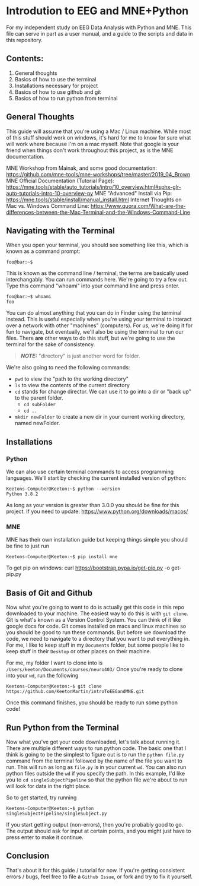 # Introdution to EEG and MNE+Python
For my independent study on EEG Data Analysis with Python and MNE.
This file can serve in part as a user manual, and a guide to the scripts and data in this repository.

## Contents:
1. General thoughts
3. Basics of how to use the terminal
1. Installations necessary for project
2. Basics of how to use github and git
4. Basics of how to run python from terminal

## General Thoughts
This guide will assume that you're using a Mac / Linux machine. While most of this stuff should work on windows, it's hard for me to know for sure what will work where because I'm on a mac myself. Note that google is your friend when things don't work throughout this project, as is the MNE documentation. 

MNE Workshop from Mainak, and some good documentation: https://github.com/mne-tools/mne-workshops/tree/master/2019_04_Brown
MNE Official Documentation (Tutorial Page): https://mne.tools/stable/auto_tutorials/intro/10_overview.html#sphx-glr-auto-tutorials-intro-10-overview-py
MNE "Advanced" Install via Pip: https://mne.tools/stable/install/manual_install.html
Internet Thoughts on Mac vs. Windows Command Line: https://www.quora.com/What-are-the-differences-between-the-Mac-Terminal-and-the-Windows-Command-Line

## Navigating with the Terminal
When you open your terminal, you should see something like this, which is known as a command prompt:
```console
foo@bar:~$
```
This is known as the command line / terminal, the terms are basically used interchangably. You can run commands here. We're going to try a few out. Type this command "whoami" into your command line and press enter.
```console
foo@bar:~$ whoami
foo
```
You can do almost anything that you can do in Finder using the terminal instead. This is useful especially when you're using your terminal to interact over a network with other "machines" (computers). For us, we're doing it for fun to navigate, but eventually, we'll also be using the terminal to run our files. There **are** other ways to do this stuff, but we're going to use the terminal for the sake of consistency. 

> **_NOTE:_**  "directory" is just another word for folder.

We're also going to need the following commands:
- `pwd` to view the "path to the working directory"
- `ls` to view the contents of the current directory
- `cd` stands for change director. We can use it to go into a dir or "back up" to the parent folder.
    - `cd subFolder`
    - `cd ..`
- `mkdir newFolder` to create a new dir in your current working directory, named newFolder.

## Installations

### Python
We can also use certain terminal commands to access programming languages. We'll start by checking the current installed version of python:
```console
Keetons-Computer@Keeton:~$ python --version
Python 3.8.2
```
As long as your version is greater than 3.0.0 you should be fine for this project. If you need to update: https://www.python.org/downloads/macos/

### MNE
MNE has their own installation guide but keeping things simple you should be fine to just run
```console
Keetons-Computer@Keeton:~$ pip install mne
```

To get pip on windows: curl https://bootstrap.pypa.io/get-pip.py -o get-pip.py

## Basis of Git and Github
Now what you're going to want to do is actually get this code in this repo downloaded to your machine. The easiest way to do this is with `git clone`.
Git is what's known as a Version Control System. You can think of it like google docs for code. Git comes installed on macs and linux machines so you should be good to run these commands. But before we download the code, we need to navigate to a directory that you want to put everything in. For me, I like to keep stuff in my `Documents` folder, but some people like to keep stuff in their `Desktop` or other places on their machine.

For me, my folder I want to clone into is `/Users/keeton/Documents/courses/neuro403/`
Once you're ready to clone into your `wd`, run the following
```console
Keetons-Computer@Keeton:~$ git clone https://github.com/KeetonMartin/introToEEGandMNE.git
```
Once this command finishes, you should be ready to run some python code!

## Run Python from the Terminal
Now what you've got your code downloaded, let's talk about running it. There are multiple different ways to run python code. The basic one that I think is going to be the simplest to figure out is to run the `python file.py` command from the terminal followed by the name of the file you want to run. This will run as long as `file.py` is in your current `wd`. You can also run python files outside the `wd` if you specify the path. In this example, I'd like you to `cd singleSubjectPipeline` so that the python file we're about to run will look for data in the right place.

So to get started, try running
```console
Keetons-Computer@Keeton:~$ python singleSubjectPipeline/singleSubject.py
```
If you start getting output (non-errors), then you're probably good to go. The output should ask for input at certain points, and you might just have to press enter to make it continue. 

## Conclusion
That's about it for this guide / tutorial for now. If you're getting consistent errors / bugs, feel free to file a `Github Issue`, or fork and try to fix it yourself. 
